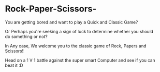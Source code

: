# Rock-Paper-Scissors-

You are getting bored and want to play a Quick and Classic Game?

Or Perhaps you're seeking a sign of luck to determine whether you should do something or not?

In Any case, We welcome you to the classic game of Rock, Papers and Scissors!!

Head on a 1 V 1 battle against the super smart Computer and see if you can beat it :D
